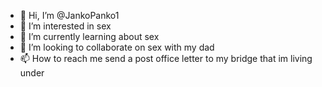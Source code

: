 - 👋 Hi, I’m @JankoPanko1
- 👀 I’m interested in sex
- 🌱 I’m currently learning about sex
- 💞️ I’m looking to collaborate on sex with my dad
- 📫 How to reach me send a post office letter to my bridge that im living under

<!---
JankoPanko1/JankoPanko1 is a ✨ special ✨ repository because its `README.md` (this file) appears on your GitHub profile.
You can click the Preview link to take a look at your changes.
--->
